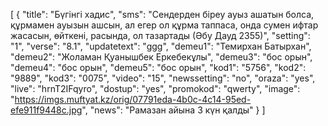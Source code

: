 [
  {
    "title": "Бүгінгі хадис",
    "sms": "Сендерден біреу ауыз ашатын болса, құрмамен ауызын ашсын, ал егер ол құрма таппаса, онда сумен ифтар жасасын, өйткені, расында, ол тазартады (Әбу Дауд 2355)",
    "setting": "1",
    "verse": "8.1",
    "updatetext": "ggg",
    "demeu1": "Темирхан Батырхан",
    "demeu2": "Жоламан Қуанышбек Еркебекұлы",
    "demeu3": "бос орын",
    "demeu4": "бос орын",
    "demeu5": "бос орын",
    "kod1": "5756",
    "kod2": "9889",
    "kod3": "0075",
    "video": "15",
    "newssetting": "no",
    "oraza": "yes",
    "live": "hrnT2IFqyro",
    "dostup": "yes",
    "promokod": "qwerty",
    "image": "https://imgs.muftyat.kz/orig/07791eda-4b0c-4c14-95ed-efe911f9448c.jpg",
    "news": "Рамазан айына 3 күн қалды"
  }
]
